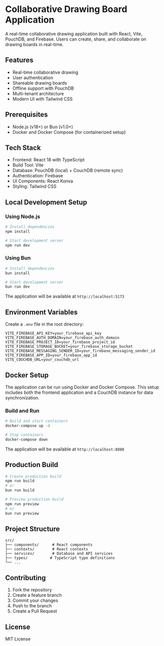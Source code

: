 # Collaborative Drawing Board Application

A real-time collaborative drawing application built with React, Vite, PouchDB, and Firebase. Users can create, share, and collaborate on drawing boards in real-time.

## Features

- Real-time collaborative drawing
- User authentication
- Shareable drawing boards
- Offline support with PouchDB
- Multi-tenant architecture
- Modern UI with Tailwind CSS

## Prerequisites

- Node.js (v18+) or Bun (v1.0+)
- Docker and Docker Compose (for containerized setup)

## Tech Stack

- Frontend: React 18 with TypeScript
- Build Tool: Vite
- Database: PouchDB (local) + CouchDB (remote sync)
- Authentication: Firebase
- UI Components: React Konva
- Styling: Tailwind CSS

## Local Development Setup

### Using Node.js

```bash
# Install dependencies
npm install

# Start development server
npm run dev
```

### Using Bun

```bash
# Install dependencies
bun install

# Start development server
bun run dev
```

The application will be available at `http://localhost:5173`

## Environment Variables

Create a `.env` file in the root directory:

```env
VITE_FIREBASE_API_KEY=your_firebase_api_key
VITE_FIREBASE_AUTH_DOMAIN=your_firebase_auth_domain
VITE_FIREBASE_PROJECT_ID=your_firebase_project_id
VITE_FIREBASE_STORAGE_BUCKET=your_firebase_storage_bucket
VITE_FIREBASE_MESSAGING_SENDER_ID=your_firebase_messaging_sender_id
VITE_FIREBASE_APP_ID=your_firebase_app_id
VITE_COUCHDB_URL=your_couchdb_url
```

## Docker Setup

The application can be run using Docker and Docker Compose. This setup includes both the frontend application and a CouchDB instance for data synchronization.

### Build and Run

```bash
# Build and start containers
docker-compose up -d

# Stop containers
docker-compose down
```

The application will be available at `http://localhost:8080`

## Production Build

```bash
# Create production build
npm run build
# or
bun run build

# Preview production build
npm run preview
# or
bun run preview
```

## Project Structure

```
src/
├── components/      # React components
├── contexts/        # React contexts
├── services/        # Database and API services
├── types/          # TypeScript type definitions
└── ...
```

## Contributing

1. Fork the repository
2. Create a feature branch
3. Commit your changes
4. Push to the branch
5. Create a Pull Request

## License

MIT License

